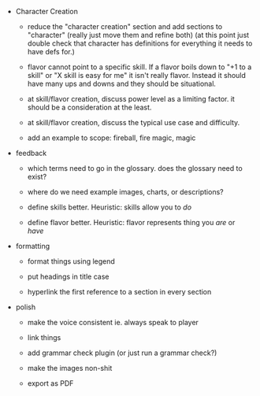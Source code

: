 
- Character Creation
    
    - reduce the "character creation" section and add sections to "character" (really just move them and refine both) (at this point just double check that character has definitions for everything it needs to have defs for.)
        
    - flavor cannot point to a specific skill. If a flavor boils down to "+1 to a skill" or "X skill is easy for me" it isn't really flavor. Instead it should have many ups and downs and they should be situational.
        
    - at skill/flavor creation, discuss power level as a limiting factor. it should be a consideration at the least.
        
    - at skill/flavor creation, discuss the typical use case and difficulty.
        
    - add an example to scope: fireball, fire magic, magic
        
- feedback
    
    - which terms need to go in the glossary. does the glossary need to exist?
        
    - where do we need example images, charts, or descriptions?
        
    - define skills better. Heuristic: skills allow you to _do_
        
    - define flavor better. Heuristic: flavor represents thing you _are_ or _have_
        
- formatting
    
    - format things using legend
        
    - put headings in title case
        
    - hyperlink the first reference to a section in every section
        
- polish
    
    - make the voice consistent ie. always speak to player
        
    - link things
        
    - add grammar check plugin (or just run a grammar check?)
        
    - make the images non-shit
        
    - export as PDF